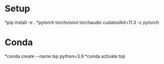 # Setup

*pip install -e .
*pytorch torchvision torchaudio cudatoolkit=11.3 -c pytorch

# Conda

*conda create --name tsp python=3.9
*conda activate tsp
